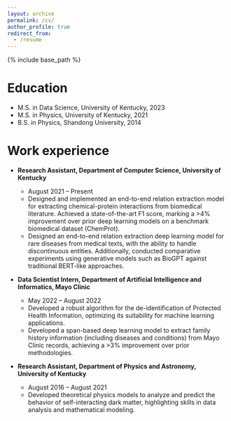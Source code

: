 ```yaml
---
layout: archive
permalink: /cv/
author_profile: true
redirect_from:
  - /resume
---
```


{% include base_path %}

Education
======
* M.S. in Data Science, University of Kentucky, 2023
* M.S. in Physics, University of Kentucky, 2021
* B.S. in Physics, Shandong University, 2014

Work experience
======
* **Research Assistant, Department of Computer Science, University of Kentucky**
  * August 2021 – Present
  * Designed and implemented an end-to-end relation extraction model for extracting chemical-protein interactions from biomedical literature. Achieved a state-of-the-art F1 score, marking a >4% improvement over prior deep learning models on a benchmark biomedical dataset (ChemProt).
  * Designed an end-to-end relation extraction deep learning model for rare diseases from medical texts, with the ability to handle discontinuous entities. Additionally, conducted comparative experiments using generative models such as BioGPT against traditional BERT-like approaches.

* **Data Scientist Intern, Department of Artificial Intelligence and Informatics, Mayo Clinic**
  * May 2022 – August 2022
  * Developed a robust algorithm for the de-identification of Protected Health Information, optimizing its suitability for machine learning applications.
  * Developed a span-based deep learning model to extract family history information (including diseases and conditions) from Mayo Clinic records, achieving a >3% improvement over prior methodologies.
 
* **Research Assistant, Department of Physics and Astronomy, University of Kentucky**
  * August 2016 – August 2021
  * Developed theoretical physics models to analyze and predict the behavior of self-interacting dark matter, highlighting skills in data analysis and mathematical modeling.
